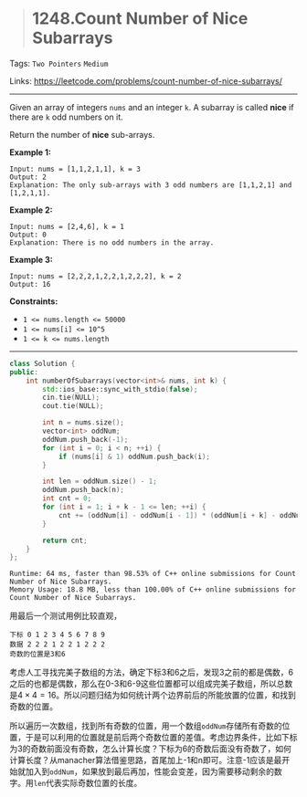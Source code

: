 > # 1248.Count Number of Nice Subarrays

Tags: `Two Pointers` `Medium`

Links: https://leetcode.com/problems/count-number-of-nice-subarrays/

----

Given an array of integers `nums` and an integer `k`. A subarray is called **nice** if there are `k` odd numbers on it.

Return the number of **nice** sub-arrays.

**Example 1:**

```
Input: nums = [1,1,2,1,1], k = 3
Output: 2
Explanation: The only sub-arrays with 3 odd numbers are [1,1,2,1] and [1,2,1,1].
```

**Example 2:**

```
Input: nums = [2,4,6], k = 1
Output: 0
Explanation: There is no odd numbers in the array.
```

**Example 3:**

```
Input: nums = [2,2,2,1,2,2,1,2,2,2], k = 2
Output: 16
```

**Constraints:**

- `1 <= nums.length <= 50000`
- `1 <= nums[i] <= 10^5`
- `1 <= k <= nums.length`

------

```c++
class Solution {
public:
    int numberOfSubarrays(vector<int>& nums, int k) {
        std::ios_base::sync_with_stdio(false);
        cin.tie(NULL);
        cout.tie(NULL);

        int n = nums.size();
        vector<int> oddNum;
        oddNum.push_back(-1);
        for (int i = 0; i < n; ++i) {
            if (nums[i] & 1) oddNum.push_back(i);
        }

        int len = oddNum.size() - 1;
        oddNum.push_back(n);
        int cnt = 0;
        for (int i = 1; i + k - 1 <= len; ++i) {
            cnt += (oddNum[i] - oddNum[i - 1]) * (oddNum[i + k] - oddNum[i + k - 1]);
        }

        return cnt;
    }
};
```

```
Runtime: 64 ms, faster than 98.53% of C++ online submissions for Count Number of Nice Subarrays.
Memory Usage: 18.8 MB, less than 100.00% of C++ online submissions for Count Number of Nice Subarrays.
```

用最后一个测试用例比较直观，

```
下标 0 1 2 3 4 5 6 7 8 9
数据 2 2 2 1 2 2 1 2 2 2
奇数的位置是3和6
```

考虑人工寻找完美子数组的方法，确定下标3和6之后，发现3之前的都是偶数，6之后的也都是偶数，那么在0-3和6-9这些位置都可以组成完美子数组，所以总数是$4\times 4 = 16$。所以问题归结为如何统计两个边界前后的所能放置的位置，和找到奇数的位置。

所以遍历一次数组，找到所有奇数的位置，用一个数组`oddNum`存储所有奇数的位置，于是可以利用的位置就是前后两个奇数位置的差值。考虑边界条件，比如下标为3的奇数前面没有奇数，怎么计算长度？下标为6的奇数后面没有奇数了，如何计算长度？从manacher算法借鉴思路，首尾加上-1和n即可。注意-1应该是最开始就加入到`oddNum`，如果放到最后再加，性能会变差，因为需要移动剩余的数字。用`len`代表实际奇数位置的长度。

